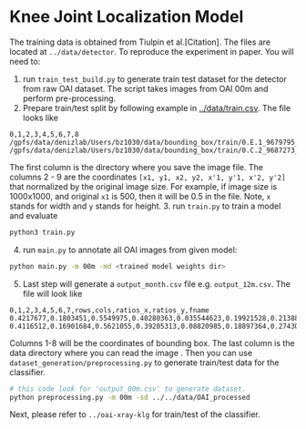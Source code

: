 # Knee Joint Localization Model
The training data is obtained from Tiulpin et al.[Citation]. The files are located at `../data/detector`. To reproduce the experiment in paper. You will need to:
1. run `train_test_build.py` to generate train test dataset for the detector from raw OAI dataset. The script takes images from OAI 00m and perform pre-processing.
2. Prepare train/test split by following example in [../data/train.csv](https://github.com/denizlab/OAI-KL-Grade-Classification/tree/master/data/detector). The file looks like
```
0,1,2,3,4,5,6,7,8
/gpfs/data/denizlab/Users/bz1030/data/bounding_box/train/0.E.1_9679795_20050907_01087203_001.h5,0.6247968423496634,0.29277998862990334,0.9034130485256558,0.6338828880045481,0.13628976085442304,0.316372939169983,0.41490596703041555,0.6574758385446277
/gpfs/data/denizlab/Users/bz1030/data/bounding_box/train/0.C.2_9687273_20040914_00267603_001.h5,0.5451764705882354,0.34777618364418933,0.8218823529411765,0.685222381635581,0.16282352941176473,0.32969870875179336,0.4395294117647059,0.667144906743185
```
The first column is the directory where you save the image file. The columns 2 - 9 are the coordinates `[x1, y1, x2, y2, x'1, y'1, x'2, y'2]` that normalized by the original image size. For example, if image size is 1000x1000, and original `x1` is 500, then it will be 0.5 in the file. Note, `x` stands for width and `y` stands for height.
3. run `train.py` to train a model and evaluate
```bash
python3 train.py
```
4. run `main.py` to annotate all OAI images from given model:
```bash
python main.py -m 00m -md <trained model weights dir>
```
5. Last step will generate a `output_month.csv` file e.g. `output_12m.csv`. 
The file will look like
```
0,1,2,3,4,5,6,7,rows,cols,ratios_x,ratios_y,fname
0.4217677,0.1803451,0.5549975,0.40280363,0.035544623,0.19921528,0.2138884,0.40788278,3487,4376,0.20475319926873858,0.2569544020648122,/gpfs/data/denizlab/Datasets/OAI_original/12m/1.E.1/9000099/20060713/01653203/001
0.4116512,0.16901684,0.5621055,0.39205313,0.08820985,0.18897364,0.2743088,0.40614438,2048,2494,0.35926222935044105,0.4375,/gpfs/data/denizlab/Datasets/OAI_original/12m/1.C.2/9000296/20051007/01140204/001
```
Columns 1-8 will be the coordinates of bounding box. The last column is the data directory where you can read the image
.
Then you can use `dataset_generation/preprocessing.py` to generate train/test data for the classifier.
```bash
# this code look for 'output_00m.csv' to generate dataset.
python preprocessing.py -m 00m -sd ../../data/OAI_processed
```
Next, please refer to `../oai-xray-klg` for train/test of the classifier.
